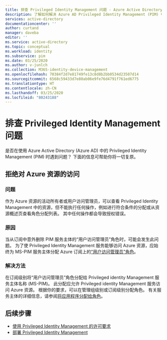 ```yaml
---
title: 排查 Privileged Identity Management 问题 - Azure Active Directory | Microsoft Docs
description: 了解如何解决 Azure AD Privileged Identity Management (PIM) 中角色的系统错误。
services: active-directory
documentationcenter: ''
author: curtand
manager: daveba
editor: ''
ms.service: active-directory
ms.topic: conceptual
ms.workload: identity
ms.subservice: pim
ms.date: 03/25/2020
ms.author: v-junlch
ms.collection: M365-identity-device-management
ms.openlocfilehash: 70384f2d7e81749fe13c8d8b2bb0534d23507d14
ms.sourcegitcommit: 6568c59433d7e80ab06e9fe76d4791f761ed6775
ms.translationtype: HT
ms.contentlocale: zh-CN
ms.lasthandoff: 03/25/2020
ms.locfileid: "80243188"
---
```

# <a name="troubleshoot-a-problem-with-privileged-identity-management"></a>排查 Privileged Identity Management 问题

是否在使用 Azure Active Directory (Azure AD) 中的 Privileged Identity Management (PIM) 时遇到问题？ 下面的信息可帮助你将一切复原。

## <a name="access-to-azure-resources-denied"></a>拒绝对 Azure 资源的访问

### <a name="problem"></a>问题

作为 Azure 资源的活动所有者或用户访问管理员，可以查看 Privileged Identity Management 中的资源，但不能执行任何操作，例如进行符合条件的分配或从资源概述页查看角色分配列表。 其中任何操作都会导致授权错误。

### <a name="cause"></a>原因

当从订阅中意外删除 PIM 服务主体的“用户访问管理员”角色时，可能会发生此问题。 为了使 Privileged Identity Management 服务能够访问 Azure 资源，应始终为 MS-PIM 服务主体分配 Azure 订阅上的[“用户访问管理员”角色](../../role-based-access-control/built-in-roles.md#user-access-administrator)。

### <a name="resolution"></a>解决方法

在订阅级别将“用户访问管理员”角色分配给 Privileged identity Management 服务主体名称 (MS-PIM)。 此分配应允许 Privileged identity Management 服务访问 Azure 资源。 根据你的要求，可以在管理组级别或订阅级别分配角色。 有关服务主体的详细信息，请参阅[将应用程序分配给角色](/active-directory/develop/howto-create-service-principal-portal#assign-a-role-to-the-application)。

## <a name="next-steps"></a>后续步骤

- [使用 Privileged Identity Management 的许可要求](subscription-requirements.md)
- [部署 Privileged Identity Management](pim-deployment-plan.md)

